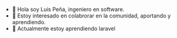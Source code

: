 - 👋 Hola soy Luis Peña, ingeniero en software.
- 👀 Estoy interesado en colabrorar en la comunidad, aportando y aprendiendo.
- 🌱 Actualmente estoy aprendiendo laravel 


<!---
theluisp/theluisp is a ✨ special ✨ repository because its `README.md` (this file) appears on your GitHub profile.
You can click the Preview link to take a look at your changes.
--->
